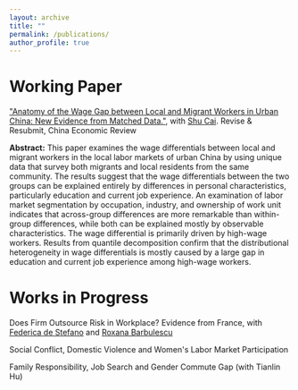 ```yaml
---
layout: archive
title: ""
permalink: /publications/
author_profile: true
---
```


# Working Paper
["Anatomy of the Wage Gap between Local and Migrant Workers in Urban China: New Evidence from Matched Data."](https://papers.ssrn.com/sol3/papers.cfm?abstract_id=3933758), with [Shu Cai](http://www.caishu.org/). Revise & Resubmit, China Economic Review

**Abstract:** This paper examines the wage differentials between local and migrant workers in the local labor markets of urban China by using unique data that survey both migrants and local residents from the same community. The results suggest that the wage differentials between the two groups can be explained entirely by differences in personal characteristics, particularly education and current job experience. An examination of labor market segmentation by occupation, industry, and ownership of work unit indicates that across-group differences are more remarkable than within-group differences, while both can be explained mostly by observable characteristics. The wage differential is primarily driven by high-wage workers. Results from quantile decomposition confirm that the distributional heterogeneity in wage differentials is mostly caused by a large gap in education and current job experience among high-wage workers.

# Works in Progress

Does Firm Outsource Risk in Workplace? Evidence from France, with [Federica de Stefano](https://www.hec.edu/en/faculty-research/faculty-directory/faculty-member/destefano-federica) and [Roxana Barbulescu](https://www.hec.edu/en/faculty-research/faculty-directory/faculty-member/barbulescu-roxana)

Social Conflict, Domestic Violence and Women's Labor Market Participation

Family Responsibility, Job Search and Gender Commute Gap (with Tianlin Hu)
